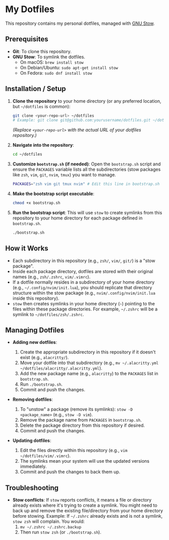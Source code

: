 # My Dotfiles

This repository contains my personal dotfiles, managed with [GNU Stow](https://www.gnu.org/software/stow/).

## Prerequisites

- **Git**: To clone this repository.
- **GNU Stow**: To symlink the dotfiles.
  - On macOS: `brew install stow`
  - On Debian/Ubuntu: `sudo apt-get install stow`
  - On Fedora: `sudo dnf install stow`

## Installation / Setup

1.  **Clone the repository** to your home directory (or any preferred location, but `~/dotfiles` is common):
    ```bash
    git clone <your-repo-url> ~/dotfiles
    # Example: git clone git@github.com:yourusername/dotfiles.git ~/dotfiles
    ```
    *(Replace `<your-repo-url>` with the actual URL of your dotfiles repository.)*

2.  **Navigate into the repository**:
    ```bash
    cd ~/dotfiles
    ```

3.  **Customize `bootstrap.sh` (if needed)**:
    Open the `bootstrap.sh` script and ensure the `PACKAGES` variable lists all the subdirectories (stow packages like `zsh`, `vim`, `git`, `nvim`, `tmux`) you want to manage.
    ```sh
    PACKAGES="zsh vim git tmux nvim" # Edit this line in bootstrap.sh
    ```

4.  **Make the bootstrap script executable**:
    ```bash
    chmod +x bootstrap.sh
    ```

5.  **Run the bootstrap script**:
    This will use `stow` to create symlinks from this repository to your home directory for each package defined in `bootstrap.sh`.
    ```bash
    ./bootstrap.sh
    ```

## How it Works

- Each subdirectory in this repository (e.g., `zsh/`, `vim/`, `git/`) is a "stow package".
- Inside each package directory, dotfiles are stored with their original names (e.g., `zsh/.zshrc`, `vim/.vimrc`).
- If a dotfile normally resides in a subdirectory of your home directory (e.g., `~/.config/nvim/init.lua`), you should replicate that directory structure within the stow package (e.g., `nvim/.config/nvim/init.lua` inside this repository).
- `stow` then creates symlinks in your home directory (`~`) pointing to the files within these package directories. For example, `~/.zshrc` will be a symlink to `~/dotfiles/zsh/.zshrc`.

## Managing Dotfiles

- **Adding new dotfiles**:
  1.  Create the appropriate subdirectory in this repository if it doesn't exist (e.g., `alacritty/`).
  2.  Move your dotfile into that subdirectory (e.g., `mv ~/.alacritty.yml ~/dotfiles/alacritty/.alacritty.yml`).
  3.  Add the new package name (e.g., `alacritty`) to the `PACKAGES` list in `bootstrap.sh`.
  4.  Run `./bootstrap.sh`.
  5.  Commit and push the changes.

- **Removing dotfiles**:
  1.  To "unstow" a package (remove its symlinks): `stow -D <package_name>` (e.g., `stow -D vim`).
  2.  Remove the package name from `PACKAGES` in `bootstrap.sh`.
  3.  Delete the package directory from this repository if desired.
  4.  Commit and push the changes.

- **Updating dotfiles**:
  1.  Edit the files directly within this repository (e.g., `vim ~/dotfiles/vim/.vimrc`).
  2.  The symlinks mean your system will use the updated versions immediately.
  3.  Commit and push the changes to back them up.

## Troubleshooting

- **Stow conflicts**: If `stow` reports conflicts, it means a file or directory already exists where it's trying to create a symlink. You might need to back up and remove the existing file/directory from your home directory before stowing.
  Example: If `~/.zshrc` already exists and is not a symlink, `stow zsh` will complain. You would:
    1.  `mv ~/.zshrc ~/.zshrc.backup`
    2.  Then run `stow zsh` (or `./bootstrap.sh`).
